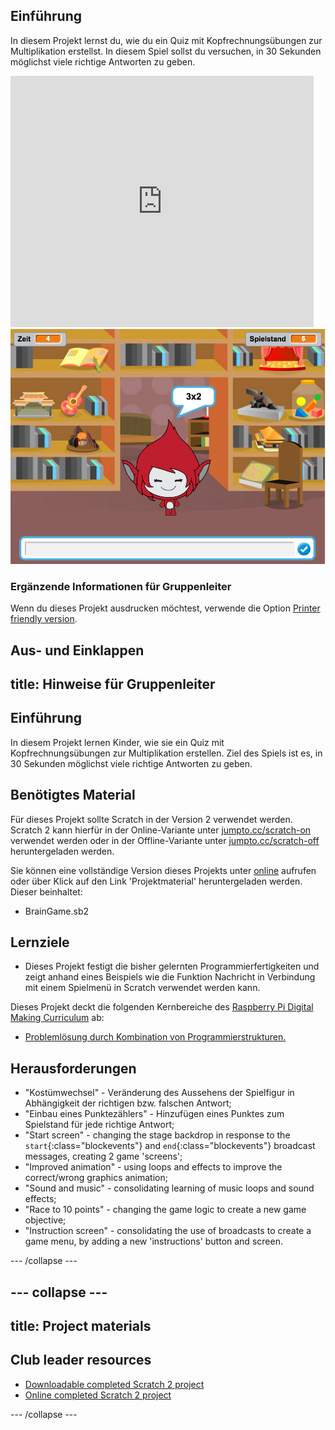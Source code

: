 ## Einführung

In diesem Projekt lernst du, wie du ein Quiz mit Kopfrechnungsübungen zur Multiplikation erstellst. In diesem Spiel sollst du versuchen, in 30 Sekunden möglichst viele richtige Antworten zu geben.

<div class="scratch-preview">
  <iframe allowtransparency="true" width="485" height="402" src="https://scratch.mit.edu/projects/embed/42225768/?autostart=false" frameborder="0"></iframe>
  <img src="images/brain-final.png">
</div>

### Ergänzende Informationen für Gruppenleiter

Wenn du dieses Projekt ausdrucken möchtest, verwende die Option [Printer friendly version](https://projects.raspberrypi.org/en/projects/brain-game/print).

## Aus- und Einklappen

## title: Hinweise für Gruppenleiter

## Einführung

In diesem Projekt lernen Kinder, wie sie ein Quiz mit Kopfrechnungsübungen zur Multiplikation erstellen. Ziel des Spiels ist es, in 30 Sekunden möglichst viele richtige Antworten zu geben.

## Benötigtes Material

Für dieses Projekt sollte Scratch in der Version 2 verwendet werden. Scratch 2 kann hierfür in der Online-Variante unter [jumpto.cc/scratch-on](http://jumpto.cc/scratch-on) verwendet werden oder in der Offline-Variante unter [jumpto.cc/scratch-off](http://jumpto.cc/scratch-off) heruntergeladen werden.

Sie können eine vollständige Version dieses Projekts unter [online](http://scratch.mit.edu/projects/42225768/#editor) aufrufen oder über Klick auf den Link 'Projektmaterial' heruntergeladen werden. Dieser beinhaltet:

* BrainGame.sb2

## Lernziele

* Dieses Projekt festigt die bisher gelernten Programmierfertigkeiten und zeigt anhand eines Beispiels wie die Funktion Nachricht in Verbindung mit einem Spielmenü in Scratch verwendet werden kann.

Dieses Projekt deckt die folgenden Kernbereiche des [Raspberry Pi Digital Making Curriculum](http://rpf.io/curriculum) ab:

* [Problemlösung durch Kombination von Programmierstrukturen.](https://www.raspberrypi.org/curriculum/programming/builder)

## Herausforderungen

* "Kostümwechsel" - Veränderung des Aussehens der Spielfigur in Abhängigkeit der richtigen bzw. falschen Antwort;
* "Einbau eines Punktezählers" - Hinzufügen eines Punktes zum Spielstand für jede richtige Antwort;
* "Start screen" - changing the stage backdrop in response to the `start`{:class="blockevents"} and `end`{:class="blockevents"} broadcast messages, creating 2 game 'screens';
* "Improved animation" - using loops and effects to improve the correct/wrong graphics animation;
* "Sound and music" - consolidating learning of music loops and sound effects;
* "Race to 10 points" - changing the game logic to create a new game objective;
* "Instruction screen" - consolidating the use of broadcasts to create a game menu, by adding a new 'instructions' button and screen.

\--- /collapse \---

## \--- collapse \---

## title: Project materials

## Club leader resources

* [Downloadable completed Scratch 2 project](resources/BrainGame.sb2)
* [Online completed Scratch 2 project](http://scratch.mit.edu/projects/42225768/#editor)

\--- /collapse \---